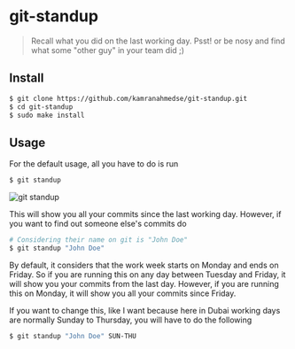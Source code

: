 # git-standup

> Recall what you did on the last working day. 
> Psst! or be nosy and find what some "other guy" in your team did ;)

## Install

```bash
$ git clone https://github.com/kamranahmedse/git-standup.git
$ cd git-standup
$ sudo make install
```

## Usage

For the default usage, all you have to do is run

```bash
$ git standup
```

![git standup](http://i.imgur.com/An0xXdA.gif)

This will show you all your commits since the last working day. However, if you want to find out someone else's commits do

```bash
# Considering their name on git is "John Doe"
$ git standup "John Doe"
```

By default, it considers that the work week starts on Monday and ends on Friday. So if you are running this on any day between Tuesday and Friday, it will show you your commits from the last day. However, if you are running this on Monday, it will show you all your commits since Friday.

If you want to change this, like I want because here in Dubai working days are normally Sunday to Thursday, you will have to do the following

```bash
$ git standup "John Doe" SUN-THU
```